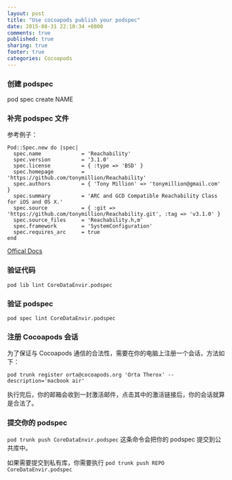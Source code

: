 ```yaml
---
layout: post
title: "Use cocoapods publish your podspec"
date: 2015-08-31 22:10:34 +0800
comments: true
published: true
sharing: true
footer: true
categories: Cocoapods
---
```


### 创建 podspec

pod spec create NAME

### 补完 podspec 文件

参考例子：

```
Pod::Spec.new do |spec|
  spec.name             = 'Reachability'
  spec.version          = '3.1.0'
  spec.license          = { :type => 'BSD' }
  spec.homepage         = 'https://github.com/tonymillion/Reachability'
  spec.authors          = { 'Tony Million' => 'tonymillion@gmail.com' }
  spec.summary          = 'ARC and GCD Compatible Reachability Class for iOS and OS X.'
  spec.source           = { :git => 'https://github.com/tonymillion/Reachability.git', :tag => 'v3.1.0' }
  spec.source_files     = 'Reachability.h,m'
  spec.framework        = 'SystemConfiguration'
  spec.requires_arc     = true
end
```

[Offical Docs](https://guides.cocoapods.org/making/specs-and-specs-repo.html)

### 验证代码

`pod lib lint CoreDataEnvir.podspec`

### 验证 podspec

`pod spec lint CoreDataEnvir.podspec`

### 注册 Cocoapods 会话

为了保证与 Cocoapods 通信的合法性，需要在你的电脑上注册一个会话，方法如下：

```
pod trunk register orta@cocoapods.org 'Orta Therox' --description='macbook air'
```

执行完后，你的邮箱会收到一封激活邮件，点击其中的激活链接后，你的会话就算是合法了。

### 提交你的 podspec

`pod trunk push CoreDataEnvir.podspec` 这条命令会把你的 podspec 提交到公共库中。

如果需要提交到私有库，你需要执行 `pod trunk push REPO CoreDataEnvir.podspec`
